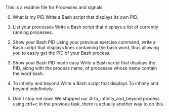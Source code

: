 This is a readme file for Processes and signals

0. What is my PID
Write a Bash script that displays its own PID.

1. List your processes
Write a Bash script that displays a list of currently running processes.

2. Show your Bash PID
Using your previous exercise command, write a Bash script that displays lines containing the bash word, thus allowing you to easily get the PID of your Bash process.

3. Show your Bash PID made easy
Write a Bash script that displays the PID, along with the process name, of processes whose name contain the word bash.

4. To infinity and beyond
Write a Bash script that displays To infinity and beyond indefinitely.

5. Don't stop me now!
We stopped our 4-to_infinity_and_beyond process using ctrl+c in the previous task, there is actually another way to do this.


